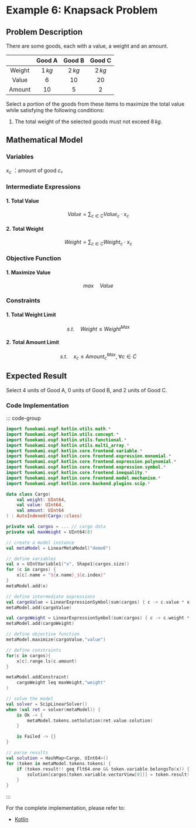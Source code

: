 # Example 6: Knapsack Problem

## Problem Description

There are some goods, each with a value, a weight and an amount.

|        | Good A  | Good B  | Good C  |
| :----: | :-----: | :-----: | :-----: |
| Weight  | $1\,kg$ | $2\,kg$ | $2\,kg$ |
| Value  |   $6$   |  $10$   |  $20$   |
| Amount  |  $10$   |   $5$   |   $2$   |

Select a portion of the goods from these items to maximize the total value while satisfying the following conditions:

1. The total weight of the selected goods must not exceed $8\,kg$.

## Mathematical Model

### Variables

$x_{c}$ ：amount of good $c$。

### Intermediate Expressions

#### 1. Total Value

$$
Value = \sum_{c \in C} Value_{c} \cdot x_{c}
$$

#### 2. Total Weight

$$
Weight = \sum_{c \in C} Weight_{c} \cdot x_{c}
$$

### Objective Function

#### 1. Maximize Value

$$
max \quad Value
$$

### Constraints

#### 1. Total Weight Limit

$$
s.t. \quad Weight \leq Weight^{Max}
$$

#### 2. Total Amount Limit

$$
s.t. \quad x_{c} \leq Amount^{Max}_{c}, \; \forall c \in C
$$

## Expected Result

Select $4$ units of Good A, $0$ units of Good B, and $2$ units of Good C.

### Code Implementation

::: code-group

```kotlin
import fuookami.ospf.kotlin.utils.math.*
import fuookami.ospf.kotlin.utils.concept.*
import fuookami.ospf.kotlin.utils.functional.*
import fuookami.ospf.kotlin.utils.multi_array.*
import fuookami.ospf.kotlin.core.frontend.variable.*
import fuookami.ospf.kotlin.core.frontend.expression.monomial.*
import fuookami.ospf.kotlin.core.frontend.expression.polynomial.*
import fuookami.ospf.kotlin.core.frontend.expression.symbol.*
import fuookami.ospf.kotlin.core.frontend.inequality.*
import fuookami.ospf.kotlin.core.frontend.model.mechanism.*
import fuookami.ospf.kotlin.core.backend.plugins.scip.*

data class Cargo(
    val weight: UInt64,
    val value: UInt64,
    val amount: UInt64
) : AutoIndexed(Cargo::class)

private val cargos = ... // cargo data
private val maxWeight = UInt64(8)

// create a model instance
val metaModel = LinearMetaModel("demo6")

// define variables
val x = UIntVariable1("x", Shape1(cargos.size))
for (c in cargos) {
    x[c].name = "${x.name}_${c.index}"
}
metaModel.add(x)

// define intermediate expressions
val cargoValue = LinearExpressionSymbol(sum(cargos) { c -> c.value * x[c] }, "value")
metaModel.add(cargoValue)

val cargoWeight = LinearExpressionSymbol(sum(cargos) { c -> c.weight * x[c] }, "weight")
metaModel.add(cargoWeight)

// define objective function
metaModel.maximize(cargoValue,"value")

// define constraints
for(c in cargos){
    x[c].range.ls(c.amount)
}

metaModel.addConstraint(
    cargoWeight leq maxWeight,"weight"
)

// solve the model
val solver = ScipLinearSolver()
when (val ret = solver(metaModel)) {
    is Ok -> {
        metaModel.tokens.setSolution(ret.value.solution)
    }

    is Failed -> {}
}

// parse results
val solution = HashMap<Cargo, UInt64>()
for (token in metaModel.tokens.tokens) {
    if (token.result!! geq Flt64.one && token.variable.belongsTo(x)) {
        solution[cargos[token.variable.vectorView[0]]] = token.result!!.round().toUInt64()
    }
}
```

:::

For the complete implementation, please refer to:

- [Kotlin](https://github.com/fuookami/ospf/blob/main/examples/ospf-kotlin-example/src/main/fuookami/ospf/kotlin/example/core_demo/Demo6.kt)
